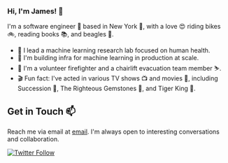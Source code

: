 ### Hi, I'm James! 👋

I'm a software engineer 👾 based in New York 🗽, with a love 😍 riding bikes 🚲, reading books 📚, and beagles 🐶.

- 🔬 I lead a machine learning research lab focused on human health.
- 🚀 I'm building infra for machine learning in production at scale.
- 🚒 I'm a volunteer firefighter and a chairlift evacuation team member ⛷.
- 🎬 Fun fact: I've acted in various TV shows 📺 and movies 🍿, including Succession 🎩, The Righteous Gemstones 💎, and Tiger King 🐯.

## Get in Touch 📫

Reach me via email at [email](mailto:me@jameshighsmith.com). I'm always open to interesting conversations and collaboration. 

<a href="https://twitter.com/jameshighsmith" rel="nofollow"><img src="https://camo.githubusercontent.com/e3655bffe83ab1fcfe0e438897b1e3393199497e9f6b7b2a6e70e224c23e7f83/68747470733a2f2f696d672e736869656c64732e696f2f747769747465722f666f6c6c6f772f63686970726f3f6c6162656c3d466f6c6c6f77267374796c653d736f6369616c" alt="Twitter Follow" data-canonical-src="https://img.shields.io/twitter/follow/chipro?label=Follow&amp;style=social" style="max-width: 100%;"></a>
